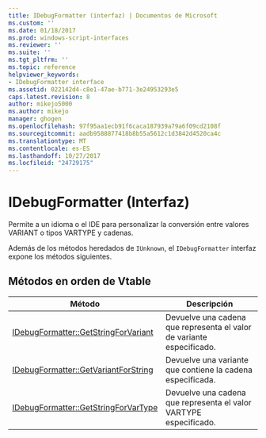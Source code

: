 ```yaml
---
title: IDebugFormatter (interfaz) | Documentos de Microsoft
ms.custom: ''
ms.date: 01/18/2017
ms.prod: windows-script-interfaces
ms.reviewer: ''
ms.suite: ''
ms.tgt_pltfrm: ''
ms.topic: reference
helpviewer_keywords:
- IDebugFormatter interface
ms.assetid: 022142d4-c8e1-47ae-b771-3e24953293e5
caps.latest.revision: 8
author: mikejo5000
ms.author: mikejo
manager: ghogen
ms.openlocfilehash: 97f95aa1ecb91f6caca187939a79a6f09cd2108f
ms.sourcegitcommit: aadb9588877418b8b55a5612c1d3842d4520ca4c
ms.translationtype: MT
ms.contentlocale: es-ES
ms.lasthandoff: 10/27/2017
ms.locfileid: "24729175"
---
```

# <a name="idebugformatter-interface"></a>IDebugFormatter (Interfaz)
Permite a un idioma o el IDE para personalizar la conversión entre valores VARIANT o tipos VARTYPE y cadenas.  
  
 Además de los métodos heredados de `IUnknown`, el `IDebugFormatter` interfaz expone los métodos siguientes.  
  
## <a name="methods-in-vtable-order"></a>Métodos en orden de Vtable  
  
|Método|Descripción|  
|------------|-----------------|  
|[IDebugFormatter::GetStringForVariant](../../winscript/reference/idebugformatter-getstringforvariant.md)|Devuelve una cadena que representa el valor de variante especificado.|  
|[IDebugFormatter::GetVariantForString](../../winscript/reference/idebugformatter-getvariantforstring.md)|Devuelve una variante que contiene la cadena especificada.|  
|[IDebugFormatter::GetStringForVarType](../../winscript/reference/idebugformatter-getstringforvartype.md)|Devuelve una cadena que representa el valor VARTYPE especificado.|